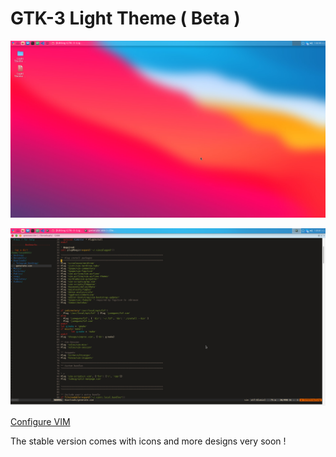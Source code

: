 # GTK-3 Light Theme ( Beta )

![Main Screenshot](screenshot_01.png)

![Vim Editor](screenshot_02.png)

[Configure VIM](https://github.com/las-nish/vim-config-and-theme)

The stable version comes with icons and more designs very soon !
